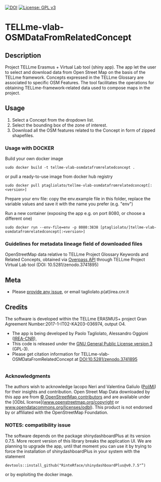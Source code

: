 [![DOI](https://zenodo.org/badge/DOI/10.5281/zenodo.3741895.svg)](https://doi.org/10.5281/zenodo.3741895)
[![License: GPL v3](https://img.shields.io/badge/License-GPL%20v3-blue.svg)](http://www.gnu.org/licenses/gpl-3.0)

TELLme-vlab-OSMDataFromRelatedConcept
=================

## Description
Project TELLme Erasmus + Virtual Lab tool (shiny app). 
The app let the user to select and download data from Open Street Map on the basis of the TELLme framework.
Concepts expressed in the TELLme Glossary are associated to specific OSM Features. 
The tool facilitates the operations for obtaining TELLme-framework-related data used to compose maps in the project. 

## Usage
1. Select a Concept from the dropdown list. 
2. Select the bounding box of the zone of interest. 
3. Download all the OSM features related to the Concept in form of zipped shapefiles.

### Usage with DOCKER
Build your own docker image

    sudo docker build -t tellme-vlab-osmdatafromrelatedconcept .

or pull a ready-to-use image from docker hub registry

    sudo docker pull ptagliolato/tellme-vlab-osmdatafromrelatedconcept[:<version>]

Prepare your env file: copy the env.example file in this folder, replace the variable values and save it with the name you prefer (e.g. "env")

Run a new container (exposing the app e.g. on port 8080, or choose a different one)

    sudo docker run --env-file=env -p 8080:3838 [ptagliolato/]tellme-vlab-osmdatafromrelatedconcept[:<version>]

### Guidelines for metadata lineage field of downloaded files
OpenStreetMap data relative to TELLme Project Glossary Keywords and Related Concepts, obtained via [Overpass API](https://wiki.openstreetmap.org/wiki/Overpass_API) through TELLme Project Virtual Lab tool 
(DOI: 10.5281/zenodo.3741895)

## Meta
* Please [provide any issue](https://github.com/ptagliolato/TELLme-vlab-OSMDataFromRelatedConcept/issues), or email tagliolato.p(at)irea.cnr.it

## Credits
The software is developed within the TELLme ERASMUS+ project Gran Agreement Number:2017-1-IT02-KA203-036974, output O4.

* The app is being developed by Paolo Tagliolato, Alessandro Oggioni ([IREA-CNR](http://www.irea.cnr.it)), 
* This code is released under the [GNU General Public License version 3](https://www.gnu.org/licenses/gpl-3.0.html) (GPL‑3).
* Please get citation information for TELLme-vlab-OSMDataFromRelatedConcept at [DOI:10.5281/zenodo.3741895](https://doi.org/10.5281/zenodo.3741895)
``` bibtex
```

### Acknowledgments
The authors wish to acknowledge Iacopo Neri and Valentina Galiulo ([PoliMi](https://www.polimi.it/)) for their insights and contribution.
Open Street Map
Data downloaded by this app are from [© OpenStreetMap contributors](https://www.openstreetmap.org/copyright) and are available under the [ODbL license](www.openstreetmap.org/copyright or www.opendatacommons.org/licenses/odbl). This product is not endorsed by or affiliated with the OpenStreetMap Foundation. 

### NOTES: compatibility issue
The software depends on the package shinydashboardPlus at its version 0.7.5.
More recent version of this library breaks the application UI.
We are planning to upgrade the app, until that moment you can use it by
trying to force the installation of shinydashboardPlus in your system with the 
statement

    devtools::install_github("RinteRface/shinydashboardPlus@v0.7.5"”)

or by exploiting the docker image.
